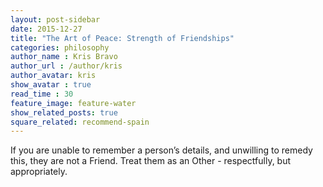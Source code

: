 ```yaml
---
layout: post-sidebar
date: 2015-12-27
title: "The Art of Peace: Strength of Friendships"
categories: philosophy
author_name : Kris Bravo
author_url : /author/kris
author_avatar: kris
show_avatar : true
read_time : 30
feature_image: feature-water
show_related_posts: true
square_related: recommend-spain
---
```


If you are unable to remember a person’s details, and unwilling to remedy this, they are not a Friend. Treat them as an Other - respectfully, but appropriately.
